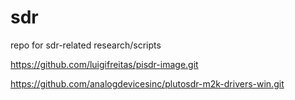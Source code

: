 # sdr
repo for sdr-related research/scripts

https://github.com/luigifreitas/pisdr-image.git


https://github.com/analogdevicesinc/plutosdr-m2k-drivers-win.git
